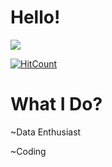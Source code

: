 # Hello!

![](https://media.giphy.com/media/SRlcbMtn4zgpWBVfrS/giphy.gif)   


[![HitCount](http://hits.dwyl.com/abhinav237/abhinav237.svg)](http://hits.dwyl.com/abhinav237/abhinav237)  

# What I Do?
 <p>~Data Enthusiast</p>
 <p>~Coding</>
